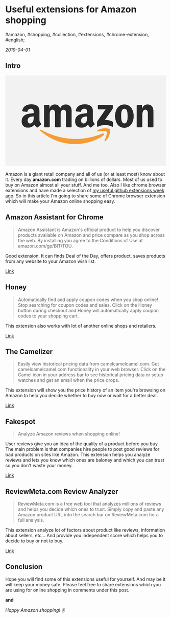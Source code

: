 # Useful extensions for Amazon shopping

#amazon, #shopping, #collection, #extensions, #chrome-extension, #english;

_2019-04-01_

## Intro

![Amazon logo](/images/useful-extensions-for-amazon-shopping/amazon.jpg)

Amazon is a giant retail company and all of us (or at least most) know about it. Every day **amazon.com** trading on billions of dollars. Most of us used to buy on Amazon almost all your stuff. And me too. Also I like chrome browser extensions and have made a selection of [my useful github extensions week ago](/posts/my-collection-of-useful-github-extensions/). So in this article I'm going to share some of Chrome browser extension which will make your Amazon online shopping easy.

## Amazon Assistant for Chrome

> Amazon Assistant is Amazon's official product to help you discover products available on Amazon and price compare as you shop across the web. By installing you agree to the Conditions of Use at amazon.com/gp/BIT/TOU. 

Good extension. It can finds Deal of the Day, offers product, saves products from any website to your Amazon wish list.

[Link](https://chrome.google.com/webstore/detail/amazon-assistant-for-chro/pbjikboenpfhbbejgkoklgkhjpfogcam?hl=ru)

## Honey

> Automatically find and apply coupon codes when you shop online! Stop searching for coupon codes and sales. Click on the Honey button during checkout and Honey will automatically apply coupon codes to your shopping cart.

This extension also works with lot of another online shops and retailers.

[Link](https://chrome.google.com/webstore/detail/honey/bmnlcjabgnpnenekpadlanbbkooimhnj?hl=en-US)

## The Camelizer

> Easily view historical pricing data from camelcamelcamel.com. Get camelcamelcamel.com functionality in your web browser. Click on the Camel icon in your address bar to see historical pricing data or setup watches and get an email when the price drops.

This extension will show you the price history of an item you're browsing on Amazon to help you decide whether to buy now or wait for a better deal.

[Link](https://chrome.google.com/webstore/detail/the-camelizer/ghnomdcacenbmilgjigehppbamfndblo)

## Fakespot

> Analyze Amazon reviews when shopping online!

User reviews give you an idea of the quality of a product before you buy. The main problem is that companies hire people to post good reviews for bad products on sites like Amazon. This extension helps you analyze reviews and lets you know which ones are baloney and which you can trust so you don't waste your money.

[Link](https://chrome.google.com/webstore/detail/fakespot-analyze-fake-ama/nakplnnackehceedgkgkokbgbmfghain?hl=en)

## ReviewMeta.com Review Analyzer

> ReviewMeta.com is a free web tool that analyzes millions of reviews and helps you decide which ones to trust.  Simply copy and paste any Amazon product URL into the search bar on ReviewMeta.com for a full analysis.

This extension analyze lot of factors about product like reviews, information about sellers, etc... And provide you independent score which helps you to decide to buy or not to buy.

[Link](https://chrome.google.com/webstore/detail/reviewmetacom-review-anal/fjifglfkcaipnmhngbigdebkoikioend)

## Conclusion

Hope you will find some of this extensions useful for yourself. And may be it will keep your money safe. 
Please feel free to share extensions which you are using for online shopping in comments under this post.

**and**

_Happy Amazon shopping!_ :v:
